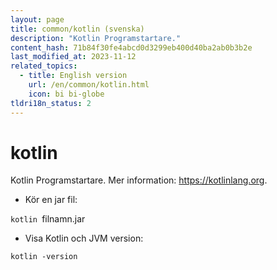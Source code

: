 ```yaml
---
layout: page
title: common/kotlin (svenska)
description: "Kotlin Programstartare."
content_hash: 71b84f30fe4abcd0d3299eb400d40ba2ab0b3b2e
last_modified_at: 2023-11-12
related_topics:
  - title: English version
    url: /en/common/kotlin.html
    icon: bi bi-globe
tldri18n_status: 2
---
```

# kotlin

Kotlin Programstartare.
Mer information: <https://kotlinlang.org>.

- Kör en jar fil:

`kotlin `<span class="tldr-var badge badge-pill bg-dark-lm bg-white-dm text-white-lm text-dark-dm font-weight-bold">filnamn.jar</span>

- Visa Kotlin och JVM version:

`kotlin -version`
